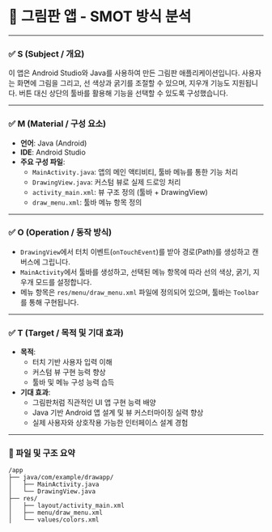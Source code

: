 # 🎨 그림판 앱 - SMOT 방식 분석

---

### ✅ **S (Subject / 개요)**

이 앱은 Android Studio와 Java를 사용하여 만든 그림판 애플리케이션입니다. 사용자는 화면에 그림을 그리고, 선 색상과 굵기를 조절할 수 있으며, 지우개 기능도 지원됩니다. 버튼 대신 상단의 툴바를 활용해 기능을 선택할 수 있도록 구성했습니다.

---

### ✅ **M (Material / 구성 요소)**

- **언어**: Java (Android)
- **IDE**: Android Studio
- **주요 구성 파일**:
  - `MainActivity.java`: 앱의 메인 액티비티, 툴바 메뉴를 통한 기능 처리
  - `DrawingView.java`: 커스텀 뷰로 실제 드로잉 처리
  - `activity_main.xml`: 뷰 구조 정의 (툴바 + DrawingView)
  - `draw_menu.xml`: 툴바 메뉴 항목 정의

---

### ✅ **O (Operation / 동작 방식)**

- `DrawingView`에서 터치 이벤트(`onTouchEvent`)를 받아 경로(Path)를 생성하고 캔버스에 그립니다.
- `MainActivity`에서 툴바를 생성하고, 선택된 메뉴 항목에 따라 선의 색상, 굵기, 지우개 모드를 설정합니다.
- 메뉴 항목은 `res/menu/draw_menu.xml` 파일에 정의되어 있으며, 툴바는 `Toolbar`를 통해 구현됩니다.

---

### ✅ **T (Target / 목적 및 기대 효과)**

- **목적**:
  - 터치 기반 사용자 입력 이해
  - 커스텀 뷰 구현 능력 향상
  - 툴바 및 메뉴 구성 능력 습득
- **기대 효과**:
  - 그림판처럼 직관적인 UI 앱 구현 능력 배양
  - Java 기반 Android 앱 설계 및 뷰 커스터마이징 실력 향상
  - 실제 사용자와 상호작용 가능한 인터페이스 설계 경험

---

### 📂 파일 및 구조 요약

```plaintext
/app
├── java/com/example/drawapp/
│   ├── MainActivity.java
│   └── DrawingView.java
├── res/
│   ├── layout/activity_main.xml
│   ├── menu/draw_menu.xml
│   └── values/colors.xml
